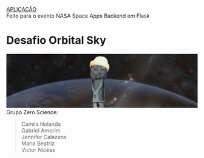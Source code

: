 <a> [APLICAÇÃO](https://5f7ab4b33c9b703646bfab8f--brave-knuth-956e78.netlify.app/) </a>\
Feito para o evento NASA Space Apps 
Backend em Flask

# Desafio Orbital Sky
![alt text](https://github.com/Mirajenni/orbital-sky-challenge/blob/master/teamLogo.jpg?raw=true)
Grupo Zero Science:
>Camila Holanda\
Gabriel Amorim\
Jennifer Calazans\
Maria Beatriz\
Victor Nicéas
